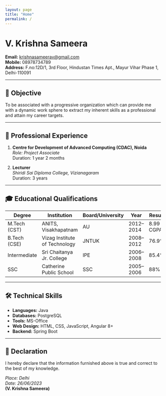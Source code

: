 ```yaml
---
layout: page
title: "Home"
permalink: /
---
```


# V. Krishna Sameera

**Email:** [krishnasameerav@gmail.com](mailto:krishnasameerav@gmail.com)  
**Mobile:** 08978734789  
**Address:** F.no:12D/1, 3rd Floor, Hindustan Times Apt., Mayur Vihar Phase 1, Delhi-110091

---

## 🎯 Objective
To be associated with a progressive organization which can provide me with a dynamic work sphere to extract my inherent skills as a professional and attain my career targets.

---

## 💼 Professional Experience

1. **Centre for Development of Advanced Computing (CDAC), Noida**  
   _Role: Project Associate_  
   Duration: 1 year 2 months

2. **Lecturer**  
   _Shiridi Sai Diploma College, Vizianagaram_  
   Duration: 3 years

---

## 🎓 Educational Qualifications

| Degree      | Institution                         | Board/University | Year          | Result      |
|-------------|-------------------------------------|------------------|---------------|-------------|
| M.Tech (CST)| ANITS, Visakhapatnam                | AU               | 2012–2014     | 8.99 CGPA   |
| B.Tech (CSE)| Vizag Institute of Technology       | JNTUK            | 2008–2012     | 76.9%       |
| Intermediate| Sri Chaitanya Jr. College           | IPE              | 2006–2008     | 85.4%       |
| SSC         | Catherine Public School             | SSC              | 2005–2006     | 88%         |

---

## 🛠️ Technical Skills

- **Languages:** Java  
- **Databases:** PostgreSQL  
- **Tools:** MS-Office  
- **Web Design:** HTML, CSS, JavaScript, Angular 8+  
- **Backend:** Spring Boot

---

## 📜 Declaration

I hereby declare that the information furnished above is true and correct to the best of my knowledge.

*Place: Delhi*  
*Date: 26/06/2023*  
**(V. Krishna Sameera)**
